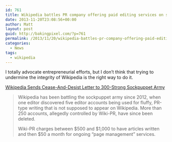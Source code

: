 ```yaml
---
id: 761
title: Wikipedia battles PR company offering paid editing services on site
date: 2013-11-20T23:08:56+00:00
author: Matt
layout: post
guid: http://bakingpixel.com/?p=761
permalink: /2013/11/20/wikipedia-battles-pr-company-offering-paid-editing-services-on-site/
categories:
  - News
tags:
  - wikipedia
---
```

I totally advocate entrepreneurial efforts, but I don&#8217;t think that trying to undermine the integrity of Wikipedia is the right way to do it.

[Wikipedia Sends Cease-And-Desist Letter to 300-Strong Sockpuppet Army](http://www.businessinsider.com/wikipedia-cease-and-desist-letter-to-wiki-pr-2013-11)

> Wikipedia has been battling the sockpuppet army since 2012, when one editor discovered five editor accounts being used for fluffy, PR-type writing that is not supposed to appear on Wikipedia. More than 250 accounts, allegedly controlled by Wiki-PR, have since been deleted.
> 
> Wiki-PR charges between $500 and $1,000 to have articles written and then $50 a month for ongoing &#8220;page management&#8221; services.